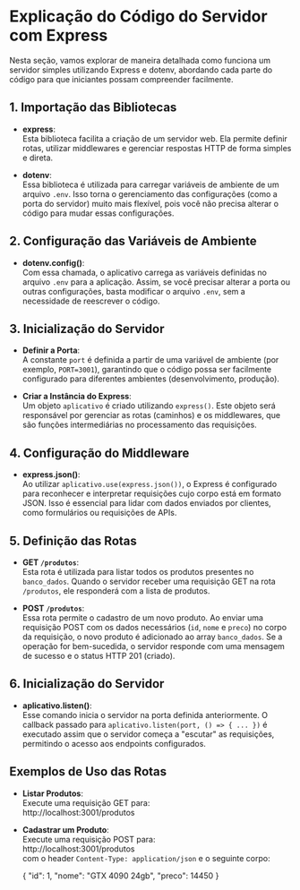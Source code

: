 # Explicação do Código do Servidor com Express

Nesta seção, vamos explorar de maneira detalhada como funciona um servidor simples utilizando Express e dotenv, abordando cada parte do código para que iniciantes possam compreender facilmente.

## 1. Importação das Bibliotecas

- **express**:  
  Esta biblioteca facilita a criação de um servidor web. Ela permite definir rotas, utilizar middlewares e gerenciar respostas HTTP de forma simples e direta.

- **dotenv**:  
  Essa biblioteca é utilizada para carregar variáveis de ambiente de um arquivo `.env`. Isso torna o gerenciamento das configurações (como a porta do servidor) muito mais flexível, pois você não precisa alterar o código para mudar essas configurações.

## 2. Configuração das Variáveis de Ambiente

- **dotenv.config()**:  
  Com essa chamada, o aplicativo carrega as variáveis definidas no arquivo `.env` para a aplicação. Assim, se você precisar alterar a porta ou outras configurações, basta modificar o arquivo `.env`, sem a necessidade de reescrever o código.

## 3. Inicialização do Servidor

- **Definir a Porta**:  
  A constante `port` é definida a partir de uma variável de ambiente (por exemplo, `PORT=3001`), garantindo que o código possa ser facilmente configurado para diferentes ambientes (desenvolvimento, produção).

- **Criar a Instância do Express**:  
  Um objeto `aplicativo` é criado utilizando `express()`. Este objeto será responsável por gerenciar as rotas (caminhos) e os middlewares, que são funções intermediárias no processamento das requisições.

## 4. Configuração do Middleware

- **express.json()**:  
  Ao utilizar `aplicativo.use(express.json())`, o Express é configurado para reconhecer e interpretar requisições cujo corpo está em formato JSON. Isso é essencial para lidar com dados enviados por clientes, como formulários ou requisições de APIs.

## 5. Definição das Rotas

- **GET `/produtos`**:  
  Esta rota é utilizada para listar todos os produtos presentes no `banco_dados`. Quando o servidor receber uma requisição GET na rota `/produtos`, ele responderá com a lista de produtos.

- **POST `/produtos`**:  
  Essa rota permite o cadastro de um novo produto. Ao enviar uma requisição POST com os dados necessários (`id`, `nome` e `preco`) no corpo da requisição, o novo produto é adicionado ao array `banco_dados`. Se a operação for bem-sucedida, o servidor responde com uma mensagem de sucesso e o status HTTP 201 (criado).

## 6. Inicialização do Servidor

- **aplicativo.listen()**:  
  Esse comando inicia o servidor na porta definida anteriormente. O callback passado para `aplicativo.listen(port, () => { ... })` é executado assim que o servidor começa a "escutar" as requisições, permitindo o acesso aos endpoints configurados.

## Exemplos de Uso das Rotas

- **Listar Produtos**:  
  Execute uma requisição GET para:  
  http://localhost:3001/produtos

- **Cadastrar um Produto**:  
  Execute uma requisição POST para:  
  http://localhost:3001/produtos  
  com o header `Content-Type: application/json` e o seguinte corpo:
  
  {
    "id": 1,
    "nome": "GTX 4090 24gb",
    "preco": 14450
  }


